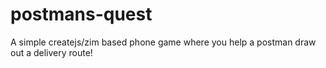 # postmans-quest
A simple createjs/zim based phone game where you help a postman draw out a delivery route!
